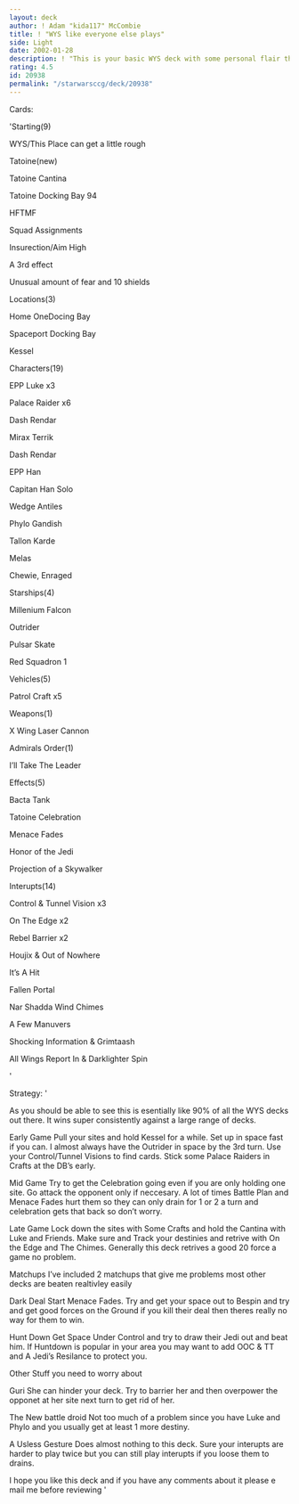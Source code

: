 ```yaml
---
layout: deck
author: ! Adam "kida117" McCombie
title: ! "WYS like everyone else plays"
side: Light
date: 2002-01-28
description: ! "This is your basic WYS deck with some personal flair thrown in."
rating: 4.5
id: 20938
permalink: "/starwarsccg/deck/20938"
---
```

Cards: 

'Starting(9)

WYS/This Place can get a little rough

Tatoine(new)

Tatoine Cantina

Tatoine Docking Bay 94

HFTMF

Squad Assignments

Insurection/Aim High

A 3rd effect

Unusual amount of fear and 10 shields


Locations(3)

Home OneDocing Bay

Spaceport Docking Bay

Kessel


Characters(19)

EPP Luke x3

Palace Raider x6

Dash Rendar

Mirax Terrik

Dash Rendar

EPP Han

Capitan Han Solo

Wedge Antiles

Phylo Gandish

Tallon Karde

Melas

Chewie, Enraged


Starships(4)

Millenium Falcon

Outrider

Pulsar Skate

Red Squadron 1


Vehicles(5)

Patrol Craft x5


Weapons(1)

X Wing Laser Cannon


Admirals Order(1)

I’ll Take The Leader


Effects(5)

Bacta Tank

Tatoine Celebration

Menace Fades

Honor of the Jedi

Projection of a Skywalker


Interupts(14)

Control & Tunnel Vision x3

On The Edge x2

Rebel Barrier x2

Houjix & Out of Nowhere

It’s A Hit

Fallen Portal

Nar Shadda Wind Chimes

A Few Manuvers

Shocking Information & Grimtaash

All Wings Report In & Darklighter Spin

'

Strategy: '

As you should be able to see this is esentially like 90% of all the WYS decks out there.  It wins super consistently against a large range of decks.  

Early Game  Pull your sites and hold Kessel for a while.  Set up in space fast if you can.  I almost always have the Outrider in space by the 3rd turn.  Use your Control/Tunnel Visions to find cards.  Stick some Palace Raiders in Crafts at the DB’s early.


Mid Game Try to get the Celebration going even if you are only holding one site.  Go attack the opponent only if neccesary.  A lot of times Battle Plan and Menace Fades hurt them so they can only drain for 1 or 2 a turn and celebration gets that back so don’t worry.


Late Game Lock down the sites with Some Crafts and hold the Cantina with Luke and Friends.  Make sure and Track your destinies and retrive with On the Edge and The Chimes.  Generally this deck retrives a good 20 force a game no problem.


Matchups I’ve included 2 matchups that give me problems most other decks are beaten realtivley easily

Dark Deal Start Menace Fades.  Try and get your space out to Bespin and try and get good forces on the Ground if you kill their deal then theres really no way for them to win.


Hunt Down Get Space Under Control and try to draw their Jedi out and beat him.  If Huntdown is popular in your area you may want to add OOC & TT and A Jedi’s Resilance to protect you.  


Other Stuff you need to worry about


Guri She can hinder your deck.  Try to barrier her and then overpower the opponet at her site next turn to get rid of her.


The New battle droid Not too much of a problem since you have Luke and Phylo and you usually get at least 1 more destiny.


A Usless Gesture Does almost nothing to this deck.  Sure your interupts are harder to play twice but you can still play interupts if you loose them to drains.  


I hope you like this deck and if you have any comments about it please e mail me before reviewing '
